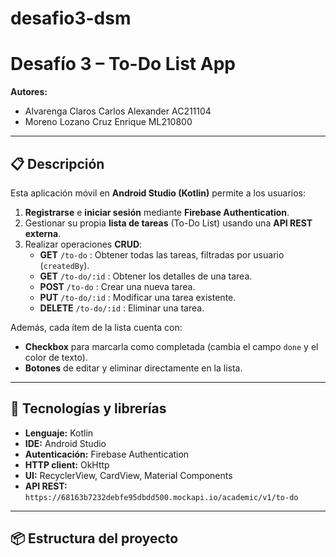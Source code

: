 ﻿# desafio3-dsm

# Desafío 3 – To-Do List App

**Autores:**  
- Alvarenga Claros Carlos Alexander AC211104 
- Moreno Lozano Cruz Enrique ML210800

---

## 📋 Descripción

Esta aplicación móvil en **Android Studio (Kotlin)** permite a los usuarios:

1. **Registrarse** e **iniciar sesión** mediante **Firebase Authentication**.  
2. Gestionar su propia **lista de tareas** (To-Do List) usando una **API REST externa**.  
3. Realizar operaciones **CRUD**:
   - **GET** `/to-do` : Obtener todas las tareas, filtradas por usuario (`createdBy`).  
   - **GET** `/to-do/:id` : Obtener los detalles de una tarea.  
   - **POST** `/to-do` : Crear una nueva tarea.  
   - **PUT** `/to-do/:id` : Modificar una tarea existente.  
   - **DELETE** `/to-do/:id` : Eliminar una tarea.  

Además, cada ítem de la lista cuenta con:
- **Checkbox** para marcarla como completada (cambia el campo `done` y el color de texto).  
- **Botones** de editar y eliminar directamente en la lista.  

---

## 🚀 Tecnologías y librerías

- **Lenguaje:** Kotlin  
- **IDE:** Android Studio  
- **Autenticación:** Firebase Authentication  
- **HTTP client:** OkHttp  
- **UI:** RecyclerView, CardView, Material Components  
- **API REST:**  
  `https://68163b7232debfe95dbdd500.mockapi.io/academic/v1/to-do`

---

## 📦 Estructura del proyecto

